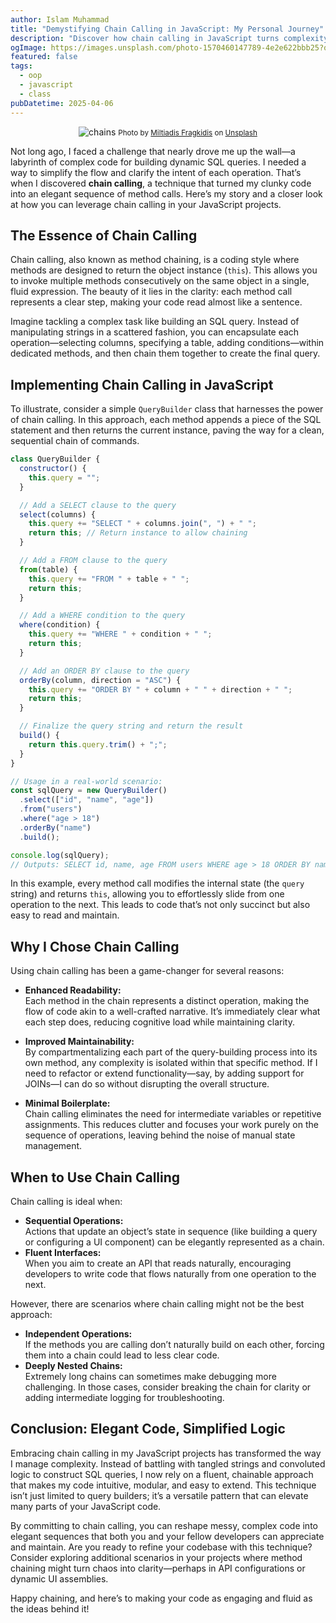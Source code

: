 ```yaml
---
author: Islam Muhammad
title: "Demystifying Chain Calling in JavaScript: My Personal Journey"
description: "Discover how chain calling in JavaScript turns complexity into elegant, fluent code"
ogImage: https://images.unsplash.com/photo-1570460147789-4e2e622bbb25?q=80&w=2670&auto=format&fit=crop&ixlib=rb-4.0.3&ixid=M3wxMjA3fDB8MHxwaG90by1wYWdlfHx8fGVufDB8fHx8fA%3D%3D
featured: false
tags:
  - oop
  - javascript
  - class
pubDatetime: 2025-04-06
---
```


<center>

![chains](https://images.unsplash.com/photo-1570460147789-4e2e622bbb25?q=80&w=2670&auto=format&fit=crop&ixlib=rb-4.0.3&ixid=M3wxMjA3fDB8MHxwaG90by1wYWdlfHx8fGVufDB8fHx8fA%3D%3D)
<span><small>Photo by <a href="https://unsplash.com/@_miltiadis_">Miltiadis Fragkidis</a> on <a href="https://unsplash.com/photos/mG28olYFgHI">Unsplash</a></small></span>

</center>

Not long ago, I faced a challenge that nearly drove me up the wall—a labyrinth of complex code for building dynamic SQL queries. I needed a way to simplify the flow and clarify the intent of each operation. That’s when I discovered **chain calling**, a technique that turned my clunky code into an elegant sequence of method calls. Here’s my story and a closer look at how you can leverage chain calling in your JavaScript projects.

## The Essence of Chain Calling

Chain calling, also known as method chaining, is a coding style where methods are designed to return the object instance (`this`). This allows you to invoke multiple methods consecutively on the same object in a single, fluid expression. The beauty of it lies in the clarity: each method call represents a clear step, making your code read almost like a sentence.

Imagine tackling a complex task like building an SQL query. Instead of manipulating strings in a scattered fashion, you can encapsulate each operation—selecting columns, specifying a table, adding conditions—within dedicated methods, and then chain them together to create the final query.

## Implementing Chain Calling in JavaScript

To illustrate, consider a simple `QueryBuilder` class that harnesses the power of chain calling. In this approach, each method appends a piece of the SQL statement and then returns the current instance, paving the way for a clean, sequential chain of commands.

```javascript
class QueryBuilder {
  constructor() {
    this.query = "";
  }

  // Add a SELECT clause to the query
  select(columns) {
    this.query += "SELECT " + columns.join(", ") + " ";
    return this; // Return instance to allow chaining
  }

  // Add a FROM clause to the query
  from(table) {
    this.query += "FROM " + table + " ";
    return this;
  }

  // Add a WHERE condition to the query
  where(condition) {
    this.query += "WHERE " + condition + " ";
    return this;
  }

  // Add an ORDER BY clause to the query
  orderBy(column, direction = "ASC") {
    this.query += "ORDER BY " + column + " " + direction + " ";
    return this;
  }

  // Finalize the query string and return the result
  build() {
    return this.query.trim() + ";";
  }
}

// Usage in a real-world scenario:
const sqlQuery = new QueryBuilder()
  .select(["id", "name", "age"])
  .from("users")
  .where("age > 18")
  .orderBy("name")
  .build();

console.log(sqlQuery);
// Outputs: SELECT id, name, age FROM users WHERE age > 18 ORDER BY name ASC;
```

In this example, every method call modifies the internal state (the `query` string) and returns `this`, allowing you to effortlessly slide from one operation to the next. This leads to code that’s not only succinct but also easy to read and maintain.

## Why I Chose Chain Calling

Using chain calling has been a game-changer for several reasons:

- **Enhanced Readability:**  
  Each method in the chain represents a distinct operation, making the flow of code akin to a well-crafted narrative. It’s immediately clear what each step does, reducing cognitive load while maintaining clarity.

- **Improved Maintainability:**  
  By compartmentalizing each part of the query-building process into its own method, any complexity is isolated within that specific method. If I need to refactor or extend functionality—say, by adding support for JOINs—I can do so without disrupting the overall structure.

- **Minimal Boilerplate:**  
  Chain calling eliminates the need for intermediate variables or repetitive assignments. This reduces clutter and focuses your work purely on the sequence of operations, leaving behind the noise of manual state management.

## When to Use Chain Calling

Chain calling is ideal when:

- **Sequential Operations:**  
  Actions that update an object’s state in sequence (like building a query or configuring a UI component) can be elegantly represented as a chain.
- **Fluent Interfaces:**  
  When you aim to create an API that reads naturally, encouraging developers to write code that flows naturally from one operation to the next.

However, there are scenarios where chain calling might not be the best approach:

- **Independent Operations:**  
  If the methods you are calling don’t naturally build on each other, forcing them into a chain could lead to less clear code.
- **Deeply Nested Chains:**  
  Extremely long chains can sometimes make debugging more challenging. In those cases, consider breaking the chain for clarity or adding intermediate logging for troubleshooting.

## Conclusion: Elegant Code, Simplified Logic

Embracing chain calling in my JavaScript projects has transformed the way I manage complexity. Instead of battling with tangled strings and convoluted logic to construct SQL queries, I now rely on a fluent, chainable approach that makes my code intuitive, modular, and easy to extend. This technique isn’t just limited to query builders; it’s a versatile pattern that can elevate many parts of your JavaScript code.

By committing to chain calling, you can reshape messy, complex code into elegant sequences that both you and your fellow developers can appreciate and maintain. Are you ready to refine your codebase with this technique? Consider exploring additional scenarios in your projects where method chaining might turn chaos into clarity—perhaps in API configurations or dynamic UI assemblies.

Happy chaining, and here’s to making your code as engaging and fluid as the ideas behind it!
